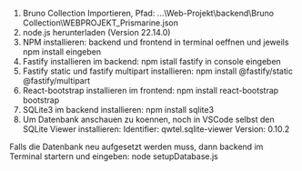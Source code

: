 1. Bruno Collection Importieren, 
   Pfad: ...\Web-Projekt\backend\Bruno Collection\WEBPROJEKT_Prismarine.json
2. node.js herunterladen (Version 22.14.0)
2. NPM installieren: backend und frontend in terminal oeffnen und jeweils npm install eingeben
3. Fastify installieren im backend: npm istall fastify in console eingeben
4. Fastify static und fastify multipart installieren: npm install @fastify/static @fastify/multipart
5. React-bootstrap installieren im frontend: npm install react-bootstrap bootstrap
6. SQLite3 im backend installieren: npm install sqlite3
7. Um Datenbank anschauen zu koennen, noch in VSCode selbst den SQLite Viewer installieren: 
Identifier:
qwtel.sqlite-viewer
Version:
0.10.2

Falls die Datenbank neu aufgesetzt werden muss, dann backend im Terminal startern und eingeben: node setupDatabase.js